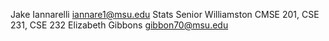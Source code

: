 Jake Iannarelli
iannare1@msu.edu
Stats
Senior
Williamston
CMSE 201, CSE 231, CSE 232
Elizabeth Gibbons 
gibbon70@msu.edu

